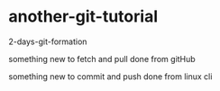 # another-git-tutorial
2-days-git-formation

something new to fetch and pull done from gitHub

something new to commit and push done from linux cli
